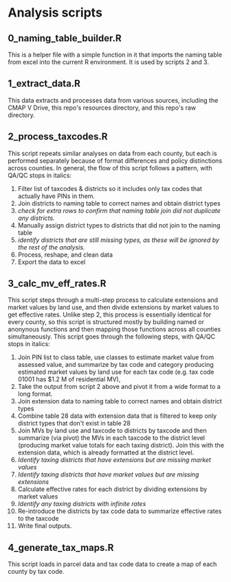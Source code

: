 # Analysis scripts

## 0_naming_table_builder.R
This is a helper file with a simple function in it that imports the naming table from excel into the current R environment. It is used by scripts 2 and 3.

## 1_extract_data.R
This data extracts and processes data from various sources, including the CMAP V Drive, this repo's resources directory, and this repo's raw directory.

## 2_process_taxcodes.R
This script repeats similar analyses on data from each county, but each is performed separately because of format differences and policy distinctions across counties. In general, the flow of this script follows a pattern, with QA/QC stops in italics:

1. Filter list of taxcodes & districts so it includes only tax codes that actually have PINs in them.
2. Join districts to naming table to correct names and obtain district types
3. *check for extra rows to confirm that naming table join did not duplicate any districts.*
4. Manually assign district types to districts that did not join to the naming table
5. *identify districts that are still missing types, as these will be ignored by the rest of the analysis.*
6. Process, reshape, and clean data
7. Export the data to excel

## 3_calc_mv_eff_rates.R
This script steps through a multi-step process to calculate extensions and market values by land use, and then divide extensions by market values to get effective rates. Unlike step 2, this process is essentially identical for every county, so this script is structured mostly by building named or anonynous functions and then mapping those functions across all counties simultaneously. This script goes through the following steps, with QA/QC stops in italics:

1. Join PIN list to class table, use classes to estimate market value from assessed value, and summarize by tax code and category producing estimated market values by land use for each tax code (e.g. tax code 01001 has $1.2 M of residential MV),
2. Take the output from script 2 above and pivot it from a wide format to a long format.
3. Join extension data to naming table to correct names and obtain district types
4. Combine table 28 data with extension data that is filtered to keep only district types that don't exist in table 28 
5. Join MVs by land use and taxcode to districts by taxcode and then summarize (via pivot) the MVs in each taxcode to the district level (producing market value totals for each taxing district). Join this with the extension data, which is already formatted at the district level.
6. *Identify taxing districts that have extensions but are missing market values*
7. *Identify taxing districts that have market values but are missing extensions*
8. Calculate effective rates for each district by dividing extensions by market values
9. *Identify any taxing districts with infinite rates*
10. Re-introduce the districts by tax code data to summarize effective rates to the taxcode
11. Write final outputs.

## 4_generate_tax_maps.R

This script loads in parcel data and tax code data to create a map of each county by tax code. 